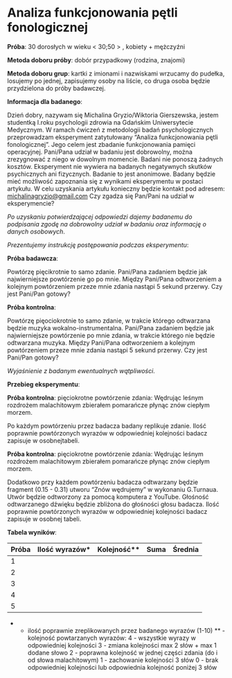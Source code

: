 # Analiza funkcjonowania pętli fonologicznej

**Próba**: 30 dorosłych w wieku < 30;50 > , kobiety + mężczyźni

**Metoda doboru próby**: dobór przypadkowy (rodzina, znajomi)

**Metoda doboru grup**: kartki z imionami i nazwiskami wrzucamy do pudełka, losujemy po jednej, zapisujemy osoby na liście, co druga osoba będzie przydzielona do próby badawczej.

**Informacja dla badanego**:

Dzień dobry, nazywam się Michalina Gryzio/Wiktoria Gierszewska, jestem studentką I.roku psychologii zdrowia na Gdańskim Uniwersytecie Medycznym. W ramach ćwiczeń z metodologii badań psychologicznych przeprowadzam eksperyment zatytułowany “Analiza funkcjonowania pętli fonologicznej”. Jego celem jest zbadanie funkcjonowania pamięci operacyjnej. Pani/Pana udział w badaniu jest dobrowolny, można zrezygnować z niego w dowolnym momencie. Badani nie ponoszą żadnych kosztów. Eksperyment nie wywiera na badanych negatywnych skutków psychicznych ani fizycznych. Badanie to jest anonimowe. Badany będzie mieć możliwość zapoznania się z wynikami eksperymentu w postaci artykułu. W celu uzyskania artykułu konieczny będzie kontakt pod adresem: michalinagryzio@gmail.com
Czy zgadza się Pan/Pani na udział w eksperymencie?

_Po uzyskaniu potwierdzającej odpowiedzi dajemy badanemu do podpisania zgodę na dobrowolny udział w badaniu oraz informację o danych osobowych_.

_Prezentujemy instrukcję postępowania podczas eksperymentu_:

**Próba badawcza**:

Powtórzę pięcikrotnie to samo zdanie. Pani/Pana zadaniem będzie jak najwierniejsze powtórzenie go po mnie. Między Pani/Pana odtworzeniem a kolejnym powtórzeniem przeze mnie zdania nastąpi 5 sekund przerwy. Czy jest Pani/Pan gotowy?

**Próba kontrolna**:

Powtórzę pięociokrotnie to samo zdanie, w trakcie którego odtwarzana będzie muzyka wokalno-instrumentalna. Pani/Pana zadaniem będzie jak najwierniejsze powtórzenie po mnie zdania, w trakcie którego nie będzie odtwarzana muzyka. Między Pani/Pana odtworzeniem a kolejnym powtórzeniem przeze mnie zdania nastąpi 5 sekund przerwy. Czy jest Pani/Pan gotowy?

_Wyjaśnienie z badanym ewentualnych wątpliwości_.

**Przebieg eksperymentu**:

**Próba kontrolna**: pięciokrotne powtórzenie zdania: Wędrując leśnym rozdrożem malachitowym zbierałem pomarańcze płynąc znów ciepłym morzem.

Po każdym powtórzeniu przez badacza badany replikuje zdanie. Ilość poprawnie powtórzonych wyrazów w odpowiedniej kolejności badacz zapisuje w osobnejtabeli.


**Próba kontrolna**: pięciokrotne powtórzenie zdania: Wędrując leśnym rozdrożem malachitowym zbierałem pomarańcze płynąc znów ciepłym morzem.

Dodatkowo przy każdem powtórzeniu badacza odtwarzany będzie fragment (0.15 - 0.31) utworu “Znów wędrujemy” w wykonaniu G.Turnaua. Utwór będzie odtworzony za pomocą komputera z YouTube. Głośność odtwarzanego dźwięku będzie zbliżona do głośności głosu badacza. Ilość poprawnie powtórzonych wyrazów w odpowiedniej kolejności badacz zapisuje w osobnej tabeli.

**Tabela wyników**:

 | Próba | Ilość wyrazów* | Kolejność** |	Suma  | Średnia |
 | ------|----------------|-------------|:-----:| -------:|
 |1      |                |             |       |         |
 |2      |                |             |       |         |
 |3      |                |             |       |         |
 |4      |                |             |       |         |
 |5      |                |             |       |         |


* - ilość poprawnie zreplikowanych przez badanego wyrazów (1-10)
** - kolejność powtarzanych wyrazów:
      4 - wszystkie wyrazy w odpowiedniej kolejności
3 - zmiana kolejności max 2 słów + max 1 dodane słowo
2 - poprawna kolejność w jednej części zdania (do i od słowa malachitowym)
1 - zachowanie kolejności 3 słów
0 - brak odpowiedniej kolejności lub odpowiednia kolejność poniżej 3 słów
